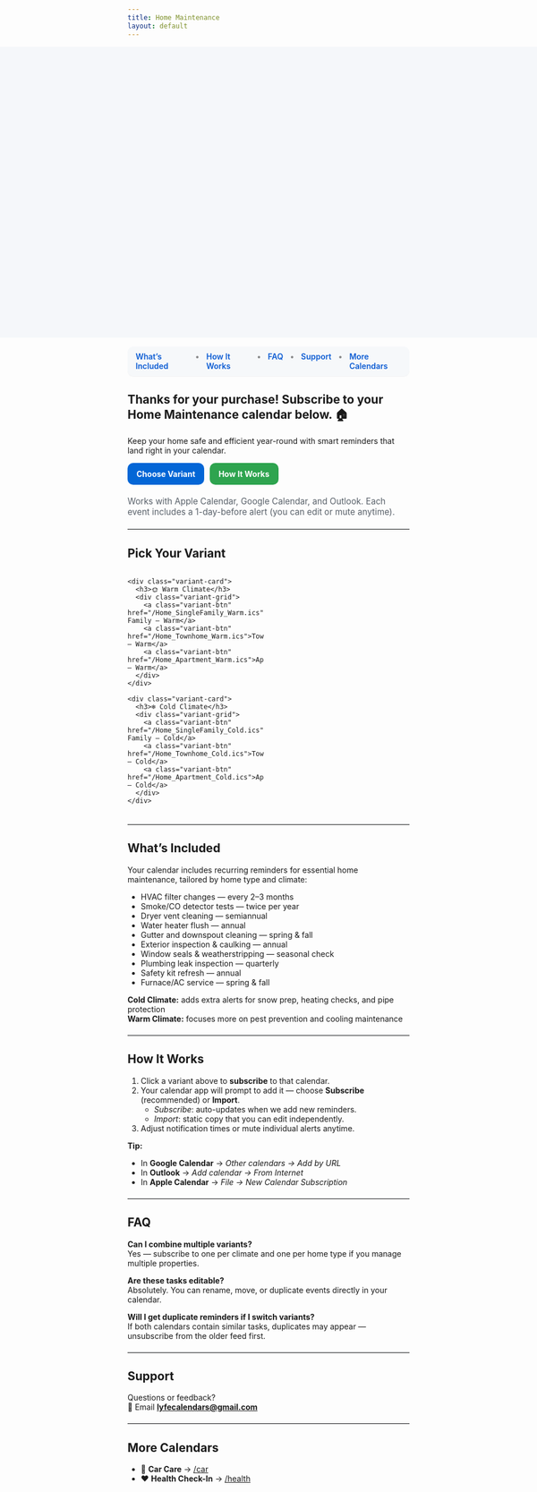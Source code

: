 ```yaml
---
title: Home Maintenance
layout: default
---
```


<style>
/* Hide Cayman header */
.page-header { display:none !important; }

/* HERO IMAGE (identical behavior to Car page) */
.hero-bleed{
  width: 100vw;
  height: clamp(220px, 38vh, 520px);
  position: relative;
  left: 50%;
  margin-left: -50vw;
  margin-right: -50vw;
  background-repeat: no-repeat;
  background-position: center top;
  background-size: contain;
  background-color: #f5f7fa;
  max-width: none !important;
}

/* In-page nav */
.lc-nav{
  display:flex;
  gap:.75rem;
  justify-content:center;
  background:#f6f8fa;
  padding:.6rem .9rem;
  border-radius:10px;
  margin: 1rem auto 1.25rem;
  width:fit-content;
  box-shadow:0 1px 0 rgba(0,0,0,.04);
}
.lc-nav a{ text-decoration:none; font-weight:600; color:#0b5bd3; }
.lc-nav a:hover{ text-decoration:underline; }
.lc-nav span{ opacity:.5 }

/* Buttons */
.lc-btns{ display:flex; gap:.6rem; flex-wrap:wrap; margin:.9rem 0 1.25rem; }
.lc-btn{
  display:inline-block;
  padding:.7rem 1rem;
  border-radius:10px;
  background:#2ea44f;
  color:#fff !important;
  font-weight:700;
  text-decoration:none;
}
.lc-btn.secondary{ background:#0366d6; }

/* Variant section */
.variant-wrap{ margin:1rem 0 1.25rem; }
.variant-columns{ display:grid; grid-template-columns: 1fr 1fr; gap:1rem; }
.variant-card{
  background:#0f172a;
  color:#fff;
  border-radius:12px;
  padding:1rem;
  box-shadow:0 4px 14px rgba(2,6,23,.15);
}
.variant-card h3{ margin:.25rem 0 1rem; font-size:1.15rem; }
.variant-grid{ display:grid; grid-template-columns: 1fr; gap:.6rem; }
.variant-btn{
  display:block;
  text-align:center;
  padding:.7rem 1rem;
  border-radius:10px;
  background:#111827;
  color:#fff;
  font-weight:700;
  text-decoration:none;
}
.variant-btn:hover{ filter:brightness(1.08); }

.lc-meta{ color:#586069; font-size:.95rem; }
hr.lite{ border:0; border-top:1px solid #eaecef; margin:1.25rem 0; }

@media (max-width: 900px){
  .variant-columns{ grid-template-columns: 1fr; }
}
</style>

<!-- HERO IMAGE -->
<div class="hero-bleed"
     style="background-image:url('{{ "/home-hero.png?v=200" | relative_url }}');">
</div>

<!-- NAVIGATION BAR -->
<div class="lc-nav" role="navigation" aria-label="Home Maintenance sections">
  <a href="#whats-included">What’s Included</a>
  <span>•</span>
  <a href="#how-it-works">How It Works</a>
  <span>•</span>
  <a href="#faq">FAQ</a>
  <span>•</span>
  <a href="#support">Support</a>
  <span>•</span>
  <a href="#more-calendars">More Calendars</a>
</div>

<!-- MAIN CONTENT -->
## Thanks for your purchase! Subscribe to your Home Maintenance calendar below. 🏠

Keep your home safe and efficient year-round with smart reminders that land right in your calendar.

<div class="lc-btns">
  <a class="lc-btn secondary" href="#variants">Choose Variant</a>
  <a class="lc-btn" href="#how-it-works">How It Works</a>
</div>

<div class="lc-meta">
Works with Apple Calendar, Google Calendar, and Outlook. Each event includes a 1-day-before alert (you can edit or mute anytime).
</div>

<hr class="lite" />

## <a id="variants"></a>Pick Your Variant

<div class="variant-wrap">
  <div class="variant-columns">

    <div class="variant-card">
      <h3>🌞 Warm Climate</h3>
      <div class="variant-grid">
        <a class="variant-btn" href="/Home_SingleFamily_Warm.ics">Single-Family — Warm</a>
        <a class="variant-btn" href="/Home_Townhome_Warm.ics">Townhome — Warm</a>
        <a class="variant-btn" href="/Home_Apartment_Warm.ics">Apartment — Warm</a>
      </div>
    </div>

    <div class="variant-card">
      <h3>❄️ Cold Climate</h3>
      <div class="variant-grid">
        <a class="variant-btn" href="/Home_SingleFamily_Cold.ics">Single-Family — Cold</a>
        <a class="variant-btn" href="/Home_Townhome_Cold.ics">Townhome — Cold</a>
        <a class="variant-btn" href="/Home_Apartment_Cold.ics">Apartment — Cold</a>
      </div>
    </div>

  </div>
</div>

<hr class="lite" />

## <a id="whats-included"></a>What’s Included
Your calendar includes recurring reminders for essential home maintenance, tailored by home type and climate:

- HVAC filter changes — every 2–3 months  
- Smoke/CO detector tests — twice per year  
- Dryer vent cleaning — semiannual  
- Water heater flush — annual  
- Gutter and downspout cleaning — spring & fall  
- Exterior inspection & caulking — annual  
- Window seals & weatherstripping — seasonal check  
- Plumbing leak inspection — quarterly  
- Safety kit refresh — annual  
- Furnace/AC service — spring & fall  

**Cold Climate:** adds extra alerts for snow prep, heating checks, and pipe protection  
**Warm Climate:** focuses more on pest prevention and cooling maintenance

<hr class="lite" />

## <a id="how-it-works"></a>How It Works
1. Click a variant above to **subscribe** to that calendar.  
2. Your calendar app will prompt to add it — choose **Subscribe** (recommended) or **Import**.  
   - *Subscribe*: auto-updates when we add new reminders.  
   - *Import*: static copy that you can edit independently.  
3. Adjust notification times or mute individual alerts anytime.

**Tip:**  
- In **Google Calendar** → *Other calendars → Add by URL*  
- In **Outlook** → *Add calendar → From Internet*  
- In **Apple Calendar** → *File → New Calendar Subscription*

<hr class="lite" />

## <a id="faq"></a>FAQ
**Can I combine multiple variants?**  
Yes — subscribe to one per climate and one per home type if you manage multiple properties.

**Are these tasks editable?**  
Absolutely. You can rename, move, or duplicate events directly in your calendar.

**Will I get duplicate reminders if I switch variants?**  
If both calendars contain similar tasks, duplicates may appear — unsubscribe from the older feed first.

<hr class="lite" />

## <a id="support"></a>Support
Questions or feedback?  
📧 Email **lyfecalendars@gmail.com**

<hr class="lite" />

## <a id="more-calendars"></a>More Calendars
- 🚗 **Car Care** → [/car](/car)  
- ❤️ **Health Check-In** → [/health](/health)
